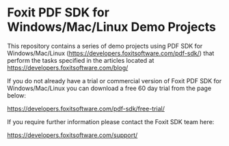# Foxit PDF SDK for Windows/Mac/Linux Demo Projects

This repository contains a series of demo projects using PDF SDK for Windows/Mac/Linux (https://developers.foxitsoftware.com/pdf-sdk/) that perform the tasks specified in the articles located at https://developers.foxitsoftware.com/blog/

If you do not already have a trial or commercial version of Foxit PDF SDK for Windows/Mac/Linux you can download a free 60 day trial from the page below:

https://developers.foxitsoftware.com/pdf-sdk/free-trial/

If you require further information please contact the Foxit SDK team here: 

https://developers.foxitsoftware.com/support/
